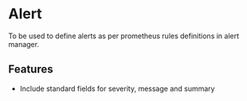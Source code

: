 # Alert

To be used to define alerts as per prometheus rules definitions in alert manager.

## Features

- Include standard fields for severity, message and summary